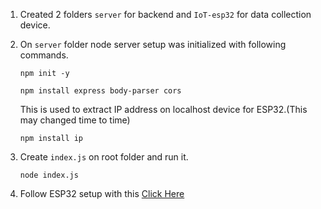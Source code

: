 1. Created 2 folders `server` for backend and `IoT-esp32` for data collection device.

2. On `server` folder node server setup was initialized with following commands.
    ```
    npm init -y
    ```
    ```
    npm install express body-parser cors
    ```
    This is used to extract IP address on localhost device for ESP32.(This may changed time to time)
    ```
    npm install ip
    ```
3. Create `index.js` on root folder and run it.
    ```
    node index.js
    ```
4. Follow ESP32 setup with this [Click Here]()